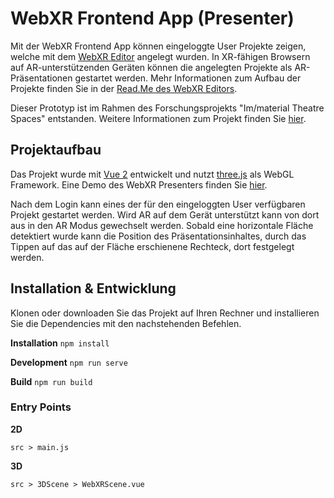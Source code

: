 # WebXR Frontend App (Presenter)
Mit der WebXR Frontend App können eingeloggte User Projekte zeigen, welche mit dem [WebXR Editor](https://github.com/digitaldthg/webxr_editor) angelegt wurden. In XR-fähigen Browsern auf AR-unterstützenden Geräten können die angelegten Projekte als AR-Präsentationen gestartet werden. Mehr Informationen zum Aufbau der Projekte finden Sie in der [Read.Me des WebXR Editors](https://github.com/digitaldthg/webxr_editor).

Dieser Prototyp ist im Rahmen des Forschungsprojekts "Im/material Theatre Spaces" entstanden. Weitere Informationen zum Projekt finden Sie [hier](https://digital.dthg.de/).

## Projektaufbau
Das Projekt wurde mit [Vue 2](https://vuejs.org/) entwickelt und nutzt [three.js](https://threejs.org/) als WebGL Framework. Eine Demo des WebXR Presenters finden Sie [hier](https://developer.digital.dthg.de/tpXRFrontend).

Nach dem Login kann eines der für den eingeloggten User verfügbaren Projekt gestartet werden. Wird AR auf dem Gerät unterstützt kann von dort aus in den AR Modus gewechselt werden. Sobald eine horizontale Fläche detektiert wurde kann die Position des Präsentationsinhaltes, durch das Tippen auf das auf der Fläche erschienene Rechteck, dort festgelegt werden.
  
## Installation & Entwicklung

Klonen oder downloaden Sie das Projekt auf Ihren Rechner und installieren Sie die Dependencies mit den nachstehenden Befehlen.

**Installation** `npm install`

**Development** `npm run serve`

**Build** `npm run build`

### Entry Points
**2D**

`src > main.js`

**3D**

`src > 3DScene > WebXRScene.vue`

